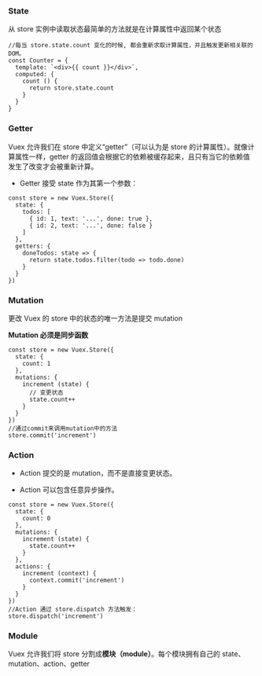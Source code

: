 ### State

从 store 实例中读取状态最简单的方法就是在计算属性中返回某个状态

    //每当 store.state.count 变化的时候, 都会重新求取计算属性，并且触发更新相关联的 DOM。
    const Counter = {
      template: `<div>{{ count }}</div>`,
      computed: {
        count () {
          return store.state.count
        }
      }
    }

### Getter

Vuex 允许我们在 store 中定义“getter”（可以认为是 store 的计算属性）。就像计算属性一样，getter 的返回值会根据它的依赖被缓存起来，且只有当它的依赖值发生了改变才会被重新计算。

* Getter 接受 state 作为其第一个参数：

```
const store = new Vuex.Store({
  state: {
    todos: [
      { id: 1, text: '...', done: true },
      { id: 2, text: '...', done: false }
    ]
  },
  getters: {
    doneTodos: state => {
      return state.todos.filter(todo => todo.done)
    }
  }
})
```

### Mutation

更改 Vuex 的 store 中的状态的唯一方法是提交 mutation

**Mutation 必须是同步函数**

```
const store = new Vuex.Store({
  state: {
    count: 1
  },
  mutations: {
    increment (state) {
      // 变更状态
      state.count++
    }
  }
})
//通过commit来调用mutation中的方法
store.commit('increment')
```

### Action

* Action 提交的是 mutation，而不是直接变更状态。

* Action 可以包含任意异步操作。

```
const store = new Vuex.Store({
  state: {
    count: 0
  },
  mutations: {
    increment (state) {
      state.count++
    }
  },
  actions: {
    increment (context) {
      context.commit('increment')
    }
  }
})
//Action 通过 store.dispatch 方法触发：
store.dispatch('increment')
```

### Module

Vuex 允许我们将 store 分割成**模块（module）**。每个模块拥有自己的 state、mutation、action、getter

